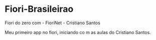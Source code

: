 # Fiori-Brasileirao
Fiori do zero com - FioriNet - Cristiano Santos

Meu primeiro app no fiori, iniciando co m as aulas do Cristiano Santos.
